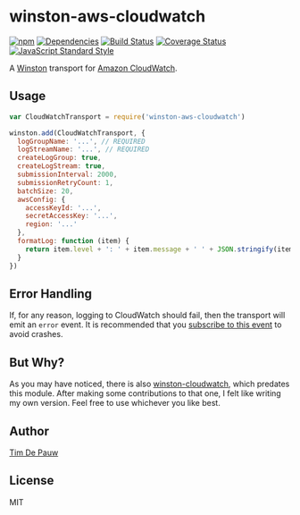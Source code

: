 # winston-aws-cloudwatch

[![npm](https://img.shields.io/npm/v/winston-aws-cloudwatch.svg)](https://www.npmjs.com/package/winston-aws-cloudwatch) [![Dependencies](https://img.shields.io/david/timdp/winston-aws-cloudwatch.svg)](https://david-dm.org/timdp/winston-aws-cloudwatch) [![Build Status](https://img.shields.io/circleci/project/github/timdp/winston-aws-cloudwatch/master.svg?label=build)](https://circleci.com/gh/timdp/winston-aws-cloudwatch) [![Coverage Status](https://img.shields.io/coveralls/timdp/winston-aws-cloudwatch/master.svg)](https://coveralls.io/r/timdp/winston-aws-cloudwatch) [![JavaScript Standard Style](https://img.shields.io/badge/code%20style-standard-brightgreen.svg)](http://standardjs.com/)

A [Winston](https://www.npmjs.com/package/winston) transport for
[Amazon CloudWatch](https://aws.amazon.com/cloudwatch/).

## Usage

```js
var CloudWatchTransport = require('winston-aws-cloudwatch')

winston.add(CloudWatchTransport, {
  logGroupName: '...', // REQUIRED
  logStreamName: '...', // REQUIRED
  createLogGroup: true,
  createLogStream: true,
  submissionInterval: 2000,
  submissionRetryCount: 1,
  batchSize: 20,
  awsConfig: {
    accessKeyId: '...',
    secretAccessKey: '...',
    region: '...'
  },
  formatLog: function (item) {
    return item.level + ': ' + item.message + ' ' + JSON.stringify(item.meta)
  }
})
```

## Error Handling

If, for any reason, logging to CloudWatch should fail, then the transport will
emit an `error` event. It is recommended that you
[subscribe to this event](https://www.npmjs.com/package/winston#events-and-callbacks-in-winston)
to avoid crashes.

## But Why?

As you may have noticed, there is also
[winston-cloudwatch](https://www.npmjs.com/package/winston-cloudwatch), which
predates this module. After making some contributions to that one, I felt like
writing my own version. Feel free to use whichever you like best.

## Author

[Tim De Pauw](https://tmdpw.eu/)

## License

MIT
